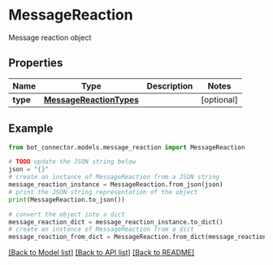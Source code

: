 # MessageReaction

Message reaction object

## Properties

Name | Type | Description | Notes
------------ | ------------- | ------------- | -------------
**type** | [**MessageReactionTypes**](MessageReactionTypes.md) |  | [optional] 

## Example

```python
from bot_connector.models.message_reaction import MessageReaction

# TODO update the JSON string below
json = "{}"
# create an instance of MessageReaction from a JSON string
message_reaction_instance = MessageReaction.from_json(json)
# print the JSON string representation of the object
print(MessageReaction.to_json())

# convert the object into a dict
message_reaction_dict = message_reaction_instance.to_dict()
# create an instance of MessageReaction from a dict
message_reaction_from_dict = MessageReaction.from_dict(message_reaction_dict)
```
[[Back to Model list]](../README.md#documentation-for-models) [[Back to API list]](../README.md#documentation-for-api-endpoints) [[Back to README]](../README.md)


